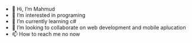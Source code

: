 - 👋 Hi, I’m Mahmud
- 👀 I’m interested in programing
- 🌱 I’m currently learning c#
- 💞️ I’m looking to collaborate on web development and mobile aplucation
- 📫 How to reach me no now

<!---
KilluaTR/KilluaTR is a ✨ special ✨ repository because its `README.md` (this file) appears on your GitHub profile.
You can click the Preview link to take a look at your changes.
--->

